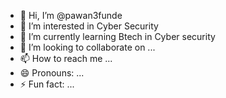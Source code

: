 - 👋 Hi, I’m @pawan3funde
- 👀 I’m interested in Cyber Security
- 🌱 I’m currently learning Btech in Cyber security
- 💞️ I’m looking to collaborate on ...
- 📫 How to reach me ...
- 😄 Pronouns: ...
- ⚡ Fun fact: ...

<!---
pawan3funde/pawan3funde is a ✨ special ✨ repository because its `README.md` (this file) appears on your GitHub profile.
You can click the Preview link to take a look at your changes.
--->
